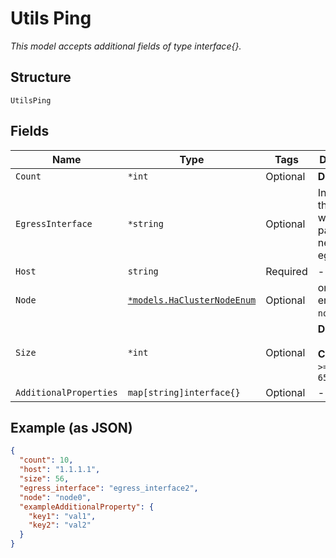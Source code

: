 
# Utils Ping

*This model accepts additional fields of type interface{}.*

## Structure

`UtilsPing`

## Fields

| Name | Type | Tags | Description |
|  --- | --- | --- | --- |
| `Count` | `*int` | Optional | **Default**: `10` |
| `EgressInterface` | `*string` | Optional | Interface through which packet needs to egress |
| `Host` | `string` | Required | - |
| `Node` | [`*models.HaClusterNodeEnum`](../../doc/models/ha-cluster-node-enum.md) | Optional | only for HA. enum: `node0`, `node1` |
| `Size` | `*int` | Optional | **Default**: `56`<br><br>**Constraints**: `>= 56`, `<= 65535` |
| `AdditionalProperties` | `map[string]interface{}` | Optional | - |

## Example (as JSON)

```json
{
  "count": 10,
  "host": "1.1.1.1",
  "size": 56,
  "egress_interface": "egress_interface2",
  "node": "node0",
  "exampleAdditionalProperty": {
    "key1": "val1",
    "key2": "val2"
  }
}
```

